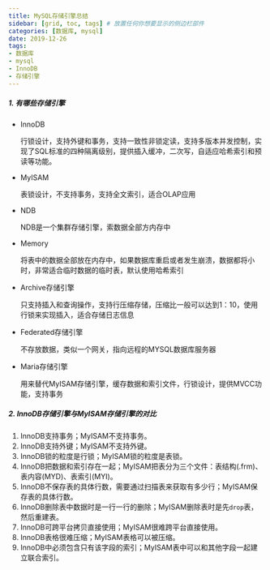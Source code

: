 ```yaml
---
title: MySQL存储引擎总结
sidebar: [grid, toc, tags] # 放置任何你想要显示的侧边栏部件
categories: [数据库, mysql]
date: 2019-12-26
tags:
- 数据库
- mysql
- InnoDB
- 存储引擎
---
```


##### 1. 有哪些存储引擎

- InnoDB

  行锁设计，支持外键和事务，支持一致性非锁定读，支持多版本并发控制，实现了SQL标准的四种隔离级别，提供插入缓冲，二次写，自适应哈希索引和预读等功能。

- MyISAM

  表锁设计，不支持事务，支持全文索引，适合OLAP应用

- NDB

  NDB是一个集群存储引擎，索数据全部方内存中

- Memory

  将表中的数据全部放在内存中，如果数据库重启或者发生崩溃，数据都将小时，非常适合临时数据的临时表，默认使用哈希索引

- Archive存储引擎

  只支持插入和查询操作，支持行压缩存储，压缩比一般可以达到1：10，使用行锁来实现插入，适合存储日志信息

- Federated存储引擎

  不存放数据，类似一个网关，指向远程的MYSQL数据库服务器

- Maria存储引擎

  用来替代MyISAM存储引擎，缓存数据和索引文件，行锁设计，提供MVCC功能，支持事务

##### 2. InnoDB存储引擎与MyISAM存储引擎的对比

1. InnoDB支持事务；MyISAM不支持事务。
2. InnoDB支持外键；MyISAM不支持外键。
3. InnoDB锁的粒度是行锁；MyISAM锁的粒度是表锁。
4. InnoDB把数据和索引存在一起；MyISAM把表分为三个文件：表结构(.frm)、表内容(MYD)、表索引(MYI)。
5. InnoDB不保存表的具体行数，需要通过扫描表来获取有多少行；MyISAM保存表的具体行数。
6. InnoDB删除表中数据时是一行一行的删除；MyISAM删除表时是先`drop`表，然后重建表。
7. InnoDB可跨平台拷贝直接使用；MyISAM很难跨平台直接使用。
8. InnoDB表格很难压缩；MyISAM表格可以被压缩。
9. InnoDB中必须包含只有该字段的索引；MyISAM表中可以和其他字段一起建立联合索引。
